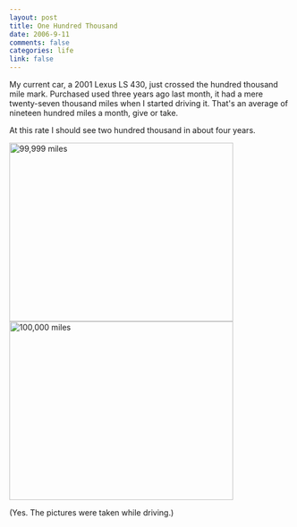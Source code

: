 ```yaml
--- 
layout: post
title: One Hundred Thousand
date: 2006-9-11
comments: false
categories: life
link: false
---
```

My current car, a 2001 Lexus LS 430, just crossed the hundred thousand mile mark. Purchased used three years ago last month, it had a mere twenty-seven thousand miles when I started driving it. That's an average of nineteen hundred miles a month, give or take.

At this rate I should see two hundred thousand in about four years.

<img src="http://www.zanshin.net/images/99999.jpg" height="320" width="400" alt="99,999 miles">

<img src="http://www.zanshin.net/images/100000.jpg" height="320" width="400" alt="100,000 miles">

(Yes. The pictures were taken while driving.)
